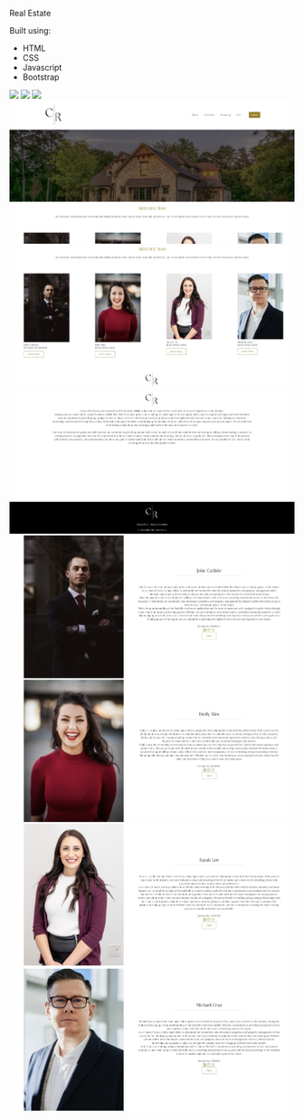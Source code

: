 Real Estate

Built using:
- HTML
- CSS
- Javascript
- Bootstrap

![](images/realestate1.jpg)
![](images/realestate2.jpg)
![](images/realestate3.jpg)
![](images/RE1.jpg)
![](images/RE2.jpg)
![](images/RE3.jpg)
![](images/RE4.jpg)
![](images/RE5.jpg)
![](images/RE6.jpg)
![](images/RE7.jpg)
